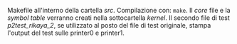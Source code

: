 Makefile all'interno della cartella *src*.
Compilazione con: `make`.
Il *core* file e la *symbol table* verranno creati nella sottocartella *kernel*.
Il secondo file di test *p2test_rikaya_2*, se utilizzato al posto del file di test originale,
stampa l'output del test sulle printer0 e printer1.
